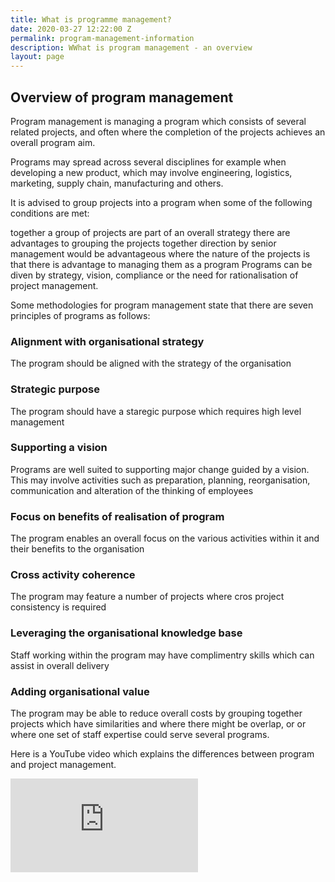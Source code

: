 ```yaml
---
title: What is programme management?
date: 2020-03-27 12:22:00 Z
permalink: program-management-information
description: WWhat is program management - an overview
layout: page
---
```


## Overview of program management
Program management is managing a program which consists of several related projects, and often where the completion of the projects achieves an overall program aim.

Programs may spread across several disciplines for example when developing a new product, which may involve engineering, logistics, marketing, supply chain, manufacturing and others.

It is advised to group projects into a program when some of the following conditions are met:

together a group of projects are part of an overall strategy
there are advantages to grouping the projects together
direction by senior management would be advantageous
where the nature of the projects is that there is advantage to managing them as a program
Programs can be diven by strategy, vision, compliance or the need for rationalisation of project management.

Some methodologies for program management state that there are seven principles of programs as follows:

### Alignment with organisational strategy
The program should be aligned with the strategy of the organisation

### Strategic purpose
The program should have a staregic purpose which requires high level management

### Supporting a vision
Programs are well suited to supporting major change guided by a vision. This may involve activities such as preparation, planning, reorganisation, communication and alteration of the thinking of employees

### Focus on benefits of realisation of program
The program enables an overall focus on the various activities within it and their benefits to the organisation

### Cross activity coherence
The program may feature a number of projects where cros project consistency is required

### Leveraging the organisational knowledge base
Staff working within the program may have complimentry skills which can assist in overall delivery

### Adding organisational value
The program may be able to reduce overall costs by grouping together projects which have similarities and where there might be overlap, or or where one set of staff expertise could serve several programs.

Here is a YouTube video which explains the differences between program and project management.

<div class="embed-responsive embed-responsive-16by9">
    <iframe class="embed-responsive-item" src="https://www.youtube.com/embed/XyT1wzkfgok" frameborder="0" allow="accelerometer; autoplay; encrypted-media; gyroscope; picture-in-picture" allowfullscreen></iframe>
</div>